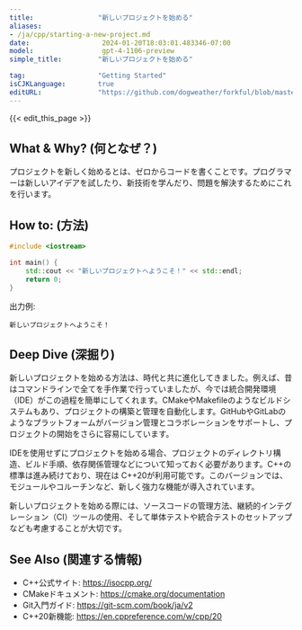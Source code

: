 ```yaml
---
title:                "新しいプロジェクトを始める"
aliases:
- /ja/cpp/starting-a-new-project.md
date:                  2024-01-20T18:03:01.483346-07:00
model:                 gpt-4-1106-preview
simple_title:         "新しいプロジェクトを始める"

tag:                  "Getting Started"
isCJKLanguage:        true
editURL:              "https://github.com/dogweather/forkful/blob/master/content/ja/cpp/starting-a-new-project.md"
---
```


{{< edit_this_page >}}

## What & Why? (何となぜ？)
プロジェクトを新しく始めるとは、ゼロからコードを書くことです。プログラマーは新しいアイデアを試したり、新技術を学んだり、問題を解決するためにこれを行います。

## How to: (方法)
```C++
#include <iostream>

int main() {
    std::cout << "新しいプロジェクトへようこそ！" << std::endl;
    return 0;
}
```
出力例:
```
新しいプロジェクトへようこそ！
```

## Deep Dive (深掘り)
新しいプロジェクトを始める方法は、時代と共に進化してきました。例えば、昔はコマンドラインで全てを手作業で行っていましたが、今では統合開発環境（IDE）がこの過程を簡単にしてくれます。CMakeやMakefileのようなビルドシステムもあり、プロジェクトの構築と管理を自動化します。GitHubやGitLabのようなプラットフォームがバージョン管理とコラボレーションをサポートし、プロジェクトの開始をさらに容易にしています。

IDEを使用せずにプロジェクトを始める場合、プロジェクトのディレクトリ構造、ビルド手順、依存関係管理などについて知っておく必要があります。C++の標準は進み続けており、現在は C++20が利用可能です。このバージョンでは、モジュールやコルーチンなど、新しく強力な機能が導入されています。

新しいプロジェクトを始める際には、ソースコードの管理方法、継続的インテグレーション（CI）ツールの使用、そして単体テストや統合テストのセットアップなども考慮することが大切です。

## See Also (関連する情報)
- C++公式サイト: https://isocpp.org/
- CMakeドキュメント: https://cmake.org/documentation
- Git入門ガイド: https://git-scm.com/book/ja/v2
- C++20新機能: https://en.cppreference.com/w/cpp/20
